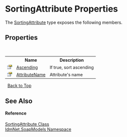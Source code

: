 # SortingAttribute Properties
 

The <a href="T_IdmNet_SoapModels_SortingAttribute">SortingAttribute</a> type exposes the following members.


## Properties
&nbsp;<table><tr><th></th><th>Name</th><th>Description</th></tr><tr><td>![Public property](media/pubproperty.gif "Public property")</td><td><a href="P_IdmNet_SoapModels_SortingAttribute_Ascending">Ascending</a></td><td>
If true, sort ascending</td></tr><tr><td>![Public property](media/pubproperty.gif "Public property")</td><td><a href="P_IdmNet_SoapModels_SortingAttribute_AttributeName">AttributeName</a></td><td>
Attribute's name</td></tr></table>&nbsp;
<a href="#sortingattribute-properties">Back to Top</a>

## See Also


#### Reference
<a href="T_IdmNet_SoapModels_SortingAttribute">SortingAttribute Class</a><br /><a href="N_IdmNet_SoapModels">IdmNet.SoapModels Namespace</a><br />